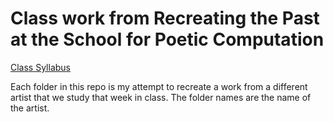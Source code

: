# Class work from Recreating the Past at the School for Poetic Computation
[Class Syllabus](https://github.com/ofZach/SFPC_RTP_fall18)

Each folder in this repo is my attempt to recreate a work from a different artist that we study that week in class. The folder names are the name of the artist.

